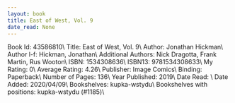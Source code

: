 ```yaml
---
layout: book
title: East of West, Vol. 9
date_read: None
---
```


Book Id: 43586810\ 
Title: East of West, Vol. 9\ 
Author: Jonathan Hickman\ 
Author l-f: Hickman, Jonathan\ 
Additional Authors: Nick Dragotta, Frank Martin, Rus Wooton\ 
ISBN: 1534308636\ 
ISBN13: 9781534308633\ 
My Rating: 0\ 
Average Rating: 4.26\ 
Publisher: Image Comics\ 
Binding: Paperback\ 
Number of Pages: 136\ 
Year Published: 2019\ 
Date Read: \ 
Date Added: 2020/04/09\ 
Bookshelves: kupka-wstydu\ 
Bookshelves with positions: kupka-wstydu (#1185)\ 

